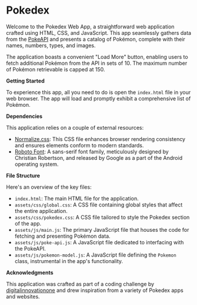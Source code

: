 # **Pokedex**

Welcome to the Pokedex Web App, a straightforward web application crafted using HTML, CSS, and JavaScript. This app seamlessly gathers data from the [PokeAPI](https://pokeapi.co/) and presents a catalog of Pokémon, complete with their names, numbers, types, and images.

The application boasts a convenient "Load More" button, enabling users to fetch additional Pokémon from the API in sets of 10. The maximum number of Pokémon retrievable is capped at 150.

**Getting Started**

To experience this app, all you need to do is open the `index.html` file in your web browser. The app will load and promptly exhibit a comprehensive list of Pokémon.

**Dependencies**

This application relies on a couple of external resources:

* [Normalize.css](https://necolas.github.io/normalize.css/): This CSS file enhances browser rendering consistency and ensures elements conform to modern standards.
* [Roboto Font](https://fonts.google.com/specimen/Roboto): A sans-serif font family, meticulously designed by Christian Robertson, and released by Google as a part of the Android operating system.

**File Structure**

Here's an overview of the key files:

* `index.html`: The main HTML file for the application.
* `assets/css/global.css`: A CSS file containing global styles that affect the entire application.
* `assets/css/pokedex.css`: A CSS file tailored to style the Pokedex section of the app.
* `assets/js/main.js`: The primary JavaScript file that houses the code for fetching and presenting Pokémon data.
* `assets/js/poke-api.js`: A JavaScript file dedicated to interfacing with the PokeAPI.
* `assets/js/pokemon-model.js`: A JavaScript file defining the `Pokemon` class, instrumental in the app's functionality.

**Acknowledgments**

This application was crafted as part of a coding challenge by [digitalinnovationone](https://github.com/digitalinnovationone) and drew inspiration from a variety of Pokedex apps and websites.